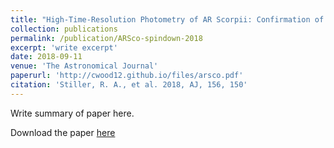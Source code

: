 ```yaml
---
title: "High-Time-Resolution Photometry of AR Scorpii: Confirmation of the White Dwarf’s Spin-Down"
collection: publications
permalink: /publication/ARSco-spindown-2018
excerpt: 'write excerpt'
date: 2018-09-11
venue: 'The Astronomical Journal'
paperurl: 'http://cwood12.github.io/files/arsco.pdf'
citation: 'Stiller, R. A., et al. 2018, AJ, 156, 150'
---
```

Write summary of paper here.

Download the paper [here](http://arxiv.org/abs/1802.04323)
